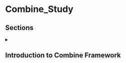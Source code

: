 # Combine_Study

## Sections
<details>
  <summary>
    <h2>Introduction to Combine Framework</h2>
  </summary>
  
  <!-- 내용 -->
  - ### Reactive Programming이란?
    > Reactive Programming은 비동기 데이터와 이벤트에 반응하고 이를 관리하는 데 중점을 두는 프로드래밍 패러다임으로, `선언적(declarative)`이고 `데이터 중심(data-driven)` 방식으로 이루어진다.
    <br>
    
  - ### Key Concepts
    - **Observable**: 데이터 **이벤트를 제공(produces)하는** 엔티티
      > e.g. _User Input_, _Sensor Data_, _API Responses (XML or JSON, or Any kind of API)_
      
    - **Observer**: Observable에서 방출되는 **이벤트를 수신(listens)하는** 개체
      > e.g. _Application Components_, _Views_
      
    - **Operators**: 데이터를 **변환(transform)**하고 **조작(manipulate)**하는 함수
      > e.g. _map()_, _filter()_, _merge()_
      <br>

  - ### Benefits
    - 코드의 가독성이 향상
    - 복잡한 비동기 시나리오에 대한 함수 연산자를 통한 핸들링
    - 실시간 및 이벤트 기반 애플리케이션
    <br>

  - ### Reactive vs Imperative
    - ### Immutable v Mutable
      | Reactive Programming | Imperative Programming |
      |:---:|:---:|
      | 불변성을 강조 | 가변 변수 사용 |
      | 데이터 변경이 불가능. <br>변경 시, 새로운 상태(데이터) 생성 | 데이터 변경이 가능. <br>race condition 및 의도치 않은 변화(unintended changes)와 같은 잠재적 문제 발생 가능성 |
      | side effects의 위험을 감소, <br>동시 접근(concurrent access)을 간소화 |  |

    - ### Control Flow: Declarative v Explicit
      | Reactive Programming | Imperative Programming |
      |:---:|:---:|
      | 선언적 접근 | 단계별(step-by-step) 지침 |
      | `무엇(what)`을 해야 하는지에 초점 | loops와 conditionals를 포함한 `어떻게(how)`에 초점 |
      | operations 사용으로 데이터 스트림을 변환 |  |

</details>

